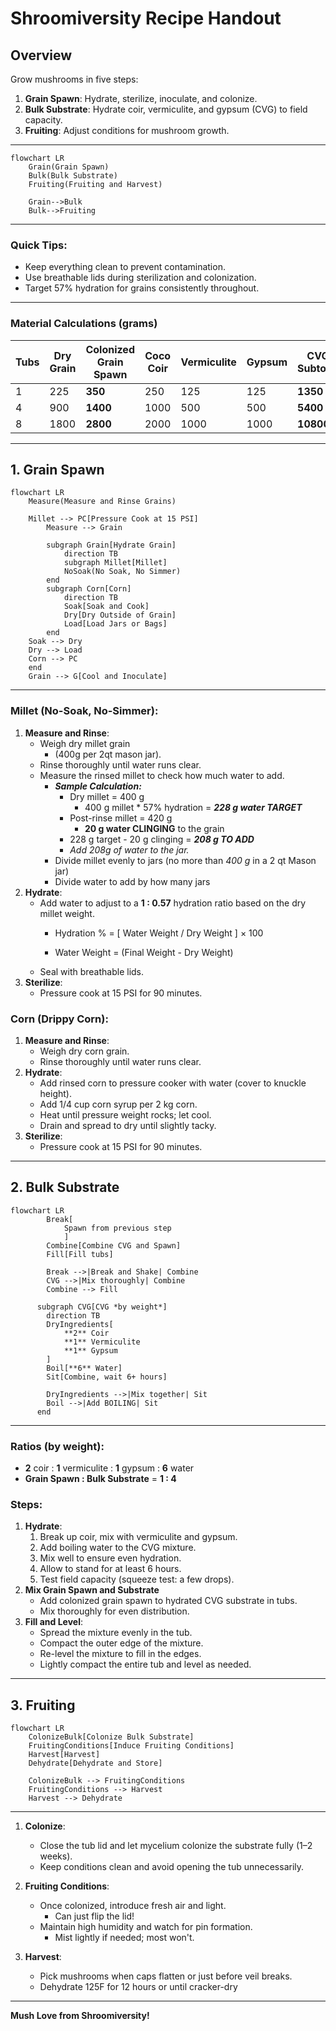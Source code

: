 # Shroomiversity Recipe Handout

## Overview
Grow mushrooms in five steps:
1. **Grain Spawn**: Hydrate, sterilize, inoculate, and colonize.
2. **Bulk Substrate**: Hydrate coir, vermiculite, and gypsum (CVG) to field capacity.
3. **Fruiting**: Adjust conditions for mushroom growth.

---

```mermaid
flowchart LR
    Grain(Grain Spawn)
    Bulk(Bulk Substrate)
    Fruiting(Fruiting and Harvest)

    Grain-->Bulk
    Bulk-->Fruiting
```

---

### Quick Tips:
- Keep everything clean to prevent contamination.
- Use breathable lids during sterilization and colonization.
- Target 57% hydration for grains consistently throughout.

-------

### Material Calculations (grams)
| Tubs | Dry Grain | **Colonized Grain Spawn** | Coco Coir | Vermiculite | Gypsum | **CVG Subtotal** | ***Tub Total*** |
|------|-----------|---------------------------|-----------|-------------|--------|------------------|-----------------|
| 1    | 225       | **350**                   | 250       | 125         | 125    | **1350**         | ***1700***      |
| 4    | 900       | **1400**                  | 1000      | 500         | 500    | **5400**         | ***6800***      |
| 8    | 1800      | **2800**                  | 2000      | 1000        | 1000   | **10800**        | ***13600***     |


---

## 1. **Grain Spawn**

```mermaid
flowchart LR
    Measure(Measure and Rinse Grains)

    Millet --> PC[Pressure Cook at 15 PSI]
        Measure --> Grain
        
        subgraph Grain[Hydrate Grain]
            direction TB
            subgraph Millet[Millet]
            NoSoak(No Soak, No Simmer)
        end
        subgraph Corn[Corn]
            direction TB
            Soak[Soak and Cook]
            Dry[Dry Outside of Grain]
            Load[Load Jars or Bags]
        end
    Soak --> Dry
    Dry --> Load
    Corn --> PC
    end
    Grain --> G[Cool and Inoculate]
```

---

### Millet (No-Soak, No-Simmer):
1. **Measure and Rinse**:
   - Weigh dry millet grain
     - (400g per 2qt mason jar).
   - Rinse thoroughly until water runs clear.
   - Measure the rinsed millet to check how much water to add. 
     - ***Sample Calculation:***
       - Dry millet = 400 g
         - 400 g millet * 57% hydration = ***228 g water TARGET***
       - Post-rinse millet = 420 g
         - **20 g water CLINGING** to the grain
       - 228 g target - 20 g clinging = ***208 g TO ADD***
       - *Add 208g of water to the jar.*
      - Divide millet evenly to jars (no more than *400 g* in a 2 qt Mason jar)
      - Divide water to add by how many jars
2. **Hydrate**:
   - Add water to adjust to a **1 : 0.57** hydration ratio based on the dry millet weight.
     - Hydration % = \[ Water Weight / Dry Weight \] × 100

     - Water Weight = (Final Weight - Dry Weight)
   - Seal with breathable lids.
3. **Sterilize**:
   - Pressure cook at 15 PSI for 90 minutes.

### Corn (Drippy Corn):
1. **Measure and Rinse**:
   - Weigh dry corn grain.
   - Rinse thoroughly until water runs clear.
2. **Hydrate**:
   - Add rinsed corn to pressure cooker with water (cover to knuckle height).
   - Add 1/4 cup corn syrup per 2 kg corn.
   - Heat until pressure weight rocks; let cool.
   - Drain and spread to dry until slightly tacky.
3. **Sterilize**:
   - Pressure cook at 15 PSI for 90 minutes.

---

## 2. **Bulk Substrate**


```mermaid
flowchart LR
        Break[
            Spawn from previous step
            ]
        Combine[Combine CVG and Spawn]
        Fill[Fill tubs]

        Break -->|Break and Shake| Combine
        CVG -->|Mix thoroughly| Combine
        Combine --> Fill

      subgraph CVG[CVG *by weight*]
        direction TB
        DryIngredients[
            **2** Coir
            **1** Vermiculite
            **1** Gypsum
        ]
        Boil[**6** Water]
        Sit[Combine, wait 6+ hours]

        DryIngredients -->|Mix together| Sit
        Boil -->|Add BOILING| Sit
      end
```

---

### Ratios (by weight):
- **2** coir : **1** vermiculite : **1** gypsum : **6** water
- **Grain Spawn : Bulk Substrate** = **1 : 4**

### Steps:
1. **Hydrate**:
   1. Break up coir, mix with vermiculite and gypsum.
   2. Add boiling water to the CVG mixture.
   3. Mix well to ensure even hydration.
   4. Allow to stand for at least 6 hours.
   5. Test field capacity (squeeze test: a few drops).
2. **Mix Grain Spawn and Substrate**
   - Add colonized grain spawn to hydrated CVG substrate in tubs.
   - Mix thoroughly for even distribution.
4. **Fill and Level**:
   - Spread the mixture evenly in the tub.
   - Compact the outer edge of the mixture.
   - Re-level the mixture to fill in the edges.
   - Lightly compact the entire tub and level as needed.

---

## 3. **Fruiting**


```mermaid
flowchart LR
    ColonizeBulk[Colonize Bulk Substrate]
    FruitingConditions[Induce Fruiting Conditions]
    Harvest[Harvest]
    Dehydrate[Dehydrate and Store]

    ColonizeBulk --> FruitingConditions
    FruitingConditions --> Harvest
    Harvest --> Dehydrate
```

---

1. **Colonize**:
   - Close the tub lid and let mycelium colonize the substrate fully (1–2 weeks).
   - Keep conditions clean and avoid opening the tub unnecessarily.

1. **Fruiting Conditions**:
   - Once colonized, introduce fresh air and light.
     - Can just flip the lid!
   - Maintain high humidity and watch for pin formation.
     - Mist lightly if needed; most won't.
2. **Harvest**:
   - Pick mushrooms when caps flatten or just before veil breaks.
   - Dehydrate 125F for 12 hours or until cracker-dry



---

**Mush Love from Shroomiversity!**

